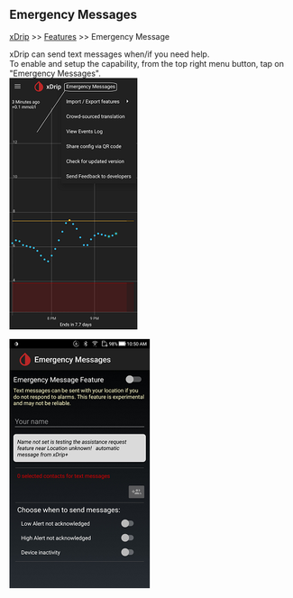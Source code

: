 ## Emergency Messages
[xDrip](../README.md) >> [Features](./Features_page) >> Emergency Message  
  
xDrip can send text messages when/if you need help.  
To enable and setup the capability, from the top right menu button, tap on "Emergency Messages".  
![](./images/Emergency_menu.png)  
  
![](./images/EmergencyMsg.png)  
  
